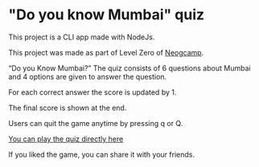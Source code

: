 # "Do you know Mumbai" quiz

This project is a CLI app made with NodeJs. 

This project was made as part of Level Zero of [Neogcamp](www.neog.camp).

“Do you Know Mumbai?” The quiz consists of 6 questions about Mumbai and 4 options are given to answer the question. 

For each correct answer the score is updated by 1. 

The final score is shown at the end. 

Users can quit the game anytime by pressing q or Q. 

[You can play the quiz directly here](https://replit.com/@SwapnilBawane/Do-you-know-Mumbai-Quiz-Chalk-version?embed=1&output=1)

If you liked the game, you can share it with your friends. 
